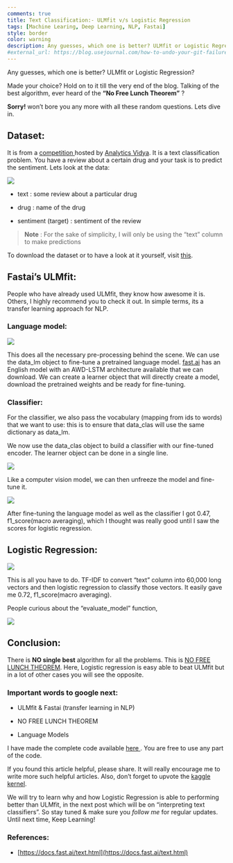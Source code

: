 ```yaml
---
comments: true
title: Text Classification:- ULMfit v/s Logistic Regression
tags: [Machine Learing, Deep Learning, NLP, Fastai]
style: border
color: warning
description: Any guesses, which one is better? ULMfit or Logistic Regression?
#external_url: https://blog.usejournal.com/how-to-undo-your-git-failure-b76e31ecac74
---
```


Any guesses, which one is better? ULMfit or Logistic Regression?

Made your choice? Hold on to it till the very end of the blog. Talking of the best algorithm, ever heard of the **“No Free Lunch Theorem”** ?

**Sorry!** won’t bore you any more with all these random questions. Lets dive in.

## Dataset:

It is from a [competition ](https://datahack.analyticsvidhya.com/contest/innoplexus-online-hiring-hackathon/)hosted by [Analytics Vidya](https://analyticsvidhya.com). It is a text classification problem. You have a review about a certain drug and your task is to predict the sentiment. Lets look at the data:

![](https://cdn-images-1.medium.com/max/2000/1*ihz5xa7Xdfb2-naG9iL4gQ.jpeg)

* text : some review about a particular drug

* drug : name of the drug

* sentiment (target) : sentiment of the review
> **Note** : For the sake of simplicity, I will only be using the “text” column to make predictions

To download the dataset or to have a look at it yourself, visit [this](https://www.kaggle.com/japkeerat/innoplexusav).

## Fastai’s ULMfit:

People who have already used ULMfit, they know how awesome it is. Others, I highly recommend you to check it out. In simple terms, its a transfer learning approach for NLP.

### Language model:

![](https://cdn-images-1.medium.com/max/2270/1*ULrdVAG5r1b1alaF2omNMg.jpeg)

This does all the necessary pre-processing behind the scene. We can use the data_lm object to fine-tune a pretrained language model. [fast.ai](http://www.fast.ai/) has an English model with an AWD-LSTM architecture available that we can download. We can create a learner object that will directly create a model, download the pretrained weights and be ready for fine-tuning.

### Classifier:

For the classifier, we also pass the vocabulary (mapping from ids to words) that we want to use: this is to ensure that data_clas will use the same dictionary as data_lm.

We now use the data_clas object to build a classifier with our fine-tuned encoder. The learner object can be done in a single line.

![](https://cdn-images-1.medium.com/max/2272/1*gdTzjXvEGyNptJf_ODGKQw.jpeg)

Like a computer vision model, we can then unfreeze the model and fine-tune it.

![](https://cdn-images-1.medium.com/max/2312/1*SvQR-4o-sIexbm9ikqprrQ.jpeg)

After fine-tuning the language model as well as the classifier I got 0.47, f1_score(macro averaging), which I thought was really good until I saw the scores for logistic regression.

## Logistic Regression:

![](https://cdn-images-1.medium.com/max/2330/1*iI7gLXEHgOkpx5msSXo2IA.jpeg)

This is all you have to do. TF-IDF to convert “text” column into 60,000 long vectors and then logistic regression to classify those vectors. It easily gave me 0.72, f1_score(macro averaging).

People curious about the “evaluate_model” function,

![](https://cdn-images-1.medium.com/max/2272/1*_RGgugWeSk4tCNRG-P2G1g.jpeg)

## Conclusion:

There is **NO single best** algorithm for all the problems. This is [NO FREE LUNCH THEOREM](https://chemicalstatistician.wordpress.com/2014/01/24/machine-learning-lesson-of-the-day-the-no-free-lunch-theorem/). Here, Logistic regression is easy able to beat ULMfit but in a lot of other cases you will see the opposite.

### Important words to google next:

* ULMfit & Fastai (transfer learning in NLP)

* NO FREE LUNCH THEOREM

* Language Models

I have made the complete code available [here ](https://www.kaggle.com/ankursingh12/drug-sentiment-analysis/). You are free to use any part of the code.

If you found this article helpful, please share. It will really encourage me to write more such helpful articles. Also, don’t forget to upvote the [kaggle kernel](https://www.kaggle.com/ankursingh12/drug-sentiment-analysis/).

We will try to learn why and how Logistic Regression is able to performing better than ULMfit, in the next post which will be on “interpreting text classifiers”. So stay tuned & make sure you *follow me* for regular updates. Until next time, Keep Learning!

### References:

* [https://docs.fast.ai/text.html](https://docs.fast.ai/text.html)
